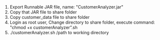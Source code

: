 1. Export Runnable JAR file, name: "CustomerAnalyzer.jar"
2. Copy that JAR file to share folder
3. Copy customer_data file to share folder
4. Login as root user, Change directory to share folder, execute
command: "chmod +x customerAnalyzer”.sh
5. ./customerAnalyzer.sh /path to working directory

